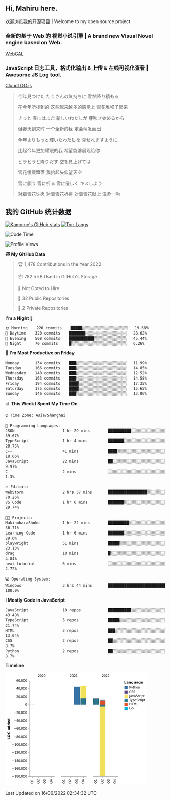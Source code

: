 ## Hi, Mahiru here.

欢迎浏览我的开源项目 | Welcome to my open source project.

### 全新的基于 Web 的 视觉小说引擎 | A brand new Visual Novel engine based on Web.

[WebGAL](https://github.com/MakinoharaShoko/WebGAL)

### JavaScript 日志工具，格式化输出 & 上传 & 在线可视化查看 | Awesome JS Log tool.

[CloudLOG.js](https://github.com/MakinoharaShoko/CloudLog.JS)

> 今年見つけた たくさんの気持ちに 雪が降り積もる  
> 
> 在今年所找到的 这些越来越多的感觉上 雪花堆积了起来  
> 
> きっと 春にはまた 新しいわたしが 芽吹き始めるから  
> 
> 但春天到来时 一个全新的我 定会萌发而出  
> 
> 今年よりもっと輝いたわたしを 見せれますように  
> 
> 比起今年更加耀眼的我 希望能够展现给你  
> 
> ヒラヒラと降りだす 空を見上げては  
> 
> 雪花缓缓飘落 我抬起头仰望天空  
> 
> 雪に願う 雪に祈る 雪に優しく キスしよう  
> 
> 对着雪花许愿 对着雪花祈祷 对着雪花献上 温柔一吻

## 我的 GitHub 统计数据

[![Kamome's GitHub stats](https://github-readme-stats.vercel.app/api?username=MakinoharaShoko)](https://github.com/anuraghazra/github-readme-stats)
[![Top Langs](https://github-readme-stats.vercel.app/api/top-langs/?username=MakinoharaShoko&layout=compact)](https://github.com/anuraghazra/github-readme-stats)

<!--
**MakinoharaShoko/MakinoharaShoko** is a ✨ _special_ ✨ repository because its `README.md` (this file) appears on your GitHub profile.

Here are some ideas to get you started:

- 🔭 I’m currently working on ...
- 🌱 I’m currently learning ...
- 👯 I’m looking to collaborate on ...
- 🤔 I’m looking for help with ...
- 💬 Ask me about ...
- 📫 How to reach me: ...
- 😄 Pronouns: ...
- ⚡ Fun fact: ...
-->

<!--START_SECTION:waka-->
![Code Time](http://img.shields.io/badge/Code%20Time-406%20hrs%2059%20mins-blue)

![Profile Views](http://img.shields.io/badge/Profile%20Views-18-blue)

**🐱 My GitHub Data** 

> 🏆 1,478 Contributions in the Year 2022
 > 
> 📦 782.5 kB Used in GitHub's Storage 
 > 
> 🚫 Not Opted to Hire
 > 
> 📜 32 Public Repositories 
 > 
> 🔑 2 Private Repositories  
 > 
**I'm a Night 🦉** 

```text
🌞 Morning    220 commits    █████░░░░░░░░░░░░░░░░░░░░   19.68% 
🌆 Daytime    320 commits    ███████░░░░░░░░░░░░░░░░░░   28.62% 
🌃 Evening    508 commits    ███████████░░░░░░░░░░░░░░   45.44% 
🌙 Night      70 commits     █░░░░░░░░░░░░░░░░░░░░░░░░   6.26%

```
📅 **I'm Most Productive on Friday** 

```text
Monday       134 commits    ███░░░░░░░░░░░░░░░░░░░░░░   11.99% 
Tuesday      166 commits    ███░░░░░░░░░░░░░░░░░░░░░░   14.85% 
Wednesday    140 commits    ███░░░░░░░░░░░░░░░░░░░░░░   12.52% 
Thursday     163 commits    ███░░░░░░░░░░░░░░░░░░░░░░   14.58% 
Friday       194 commits    ████░░░░░░░░░░░░░░░░░░░░░   17.35% 
Saturday     175 commits    ████░░░░░░░░░░░░░░░░░░░░░   15.65% 
Sunday       146 commits    ███░░░░░░░░░░░░░░░░░░░░░░   13.06%

```


📊 **This Week I Spent My Time On** 

```text
⌚︎ Time Zone: Asia/Shanghai

💬 Programming Languages: 
JSON                     1 hr 29 mins        ██████████░░░░░░░░░░░░░░░   39.67% 
TypeScript               1 hr 4 mins         ███████░░░░░░░░░░░░░░░░░░   28.75% 
C++                      41 mins             ████░░░░░░░░░░░░░░░░░░░░░   18.66% 
JavaScript               22 mins             ██░░░░░░░░░░░░░░░░░░░░░░░   9.97% 
C                        2 mins              ░░░░░░░░░░░░░░░░░░░░░░░░░   1.3%

🔥 Editors: 
WebStorm                 2 hrs 37 mins       █████████████████░░░░░░░░   70.26% 
VS Code                  1 hr 6 mins         ███████░░░░░░░░░░░░░░░░░░   29.74%

🐱‍💻 Projects: 
MakinoharaShoko          1 hr 22 mins        █████████░░░░░░░░░░░░░░░░   36.71% 
Learning-Code            1 hr 6 mins         ███████░░░░░░░░░░░░░░░░░░   29.6% 
playwright               51 mins             █████░░░░░░░░░░░░░░░░░░░░   23.13% 
drag                     10 mins             █░░░░░░░░░░░░░░░░░░░░░░░░   4.84% 
next-tutorial            6 mins              ░░░░░░░░░░░░░░░░░░░░░░░░░   2.72%

💻 Operating System: 
Windows                  3 hrs 44 mins       █████████████████████████   100.0%

```

**I Mostly Code in JavaScript** 

```text
JavaScript               10 repos            ██████████░░░░░░░░░░░░░░░   43.48% 
TypeScript               5 repos             █████░░░░░░░░░░░░░░░░░░░░   21.74% 
HTML                     3 repos             ███░░░░░░░░░░░░░░░░░░░░░░   13.04% 
CSS                      2 repos             ██░░░░░░░░░░░░░░░░░░░░░░░   8.7% 
Python                   2 repos             ██░░░░░░░░░░░░░░░░░░░░░░░   8.7%

```


**Timeline**

![Chart not found](https://raw.githubusercontent.com/MakinoharaShoko/MakinoharaShoko/main/charts/bar_graph.png) 


 Last Updated on 16/06/2022 02:34:32 UTC
<!--END_SECTION:waka-->
